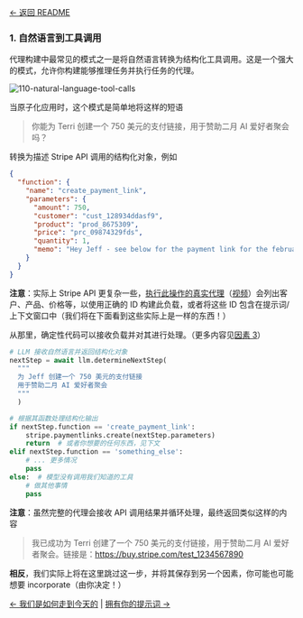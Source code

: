 [← 返回 README](../README_CN.md)

### 1. 自然语言到工具调用

代理构建中最常见的模式之一是将自然语言转换为结构化工具调用。这是一个强大的模式，允许你构建能够推理任务并执行任务的代理。

![110-natural-language-tool-calls](../img/110-natural-language-tool-calls.png)

当原子化应用时，这个模式是简单地将这样的短语

> 你能为 Terri 创建一个 750 美元的支付链接，用于赞助二月 AI 爱好者聚会吗？

转换为描述 Stripe API 调用的结构化对象，例如

```json
{
  "function": {
    "name": "create_payment_link",
    "parameters": {
      "amount": 750,
      "customer": "cust_128934ddasf9",
      "product": "prod_8675309",
      "price": "prc_09874329fds",
      "quantity": 1,
      "memo": "Hey Jeff - see below for the payment link for the february ai tinkerers meetup"
    }
  }
}
```

**注意**：实际上 Stripe API 更复杂一些，[执行此操作的真实代理](https://github.com/dexhorthy/mailcrew)（[视频](https://www.youtube.com/watch?v=f_cKnoPC_Oo)）会列出客户、产品、价格等，以使用正确的 ID 构建此负载，或者将这些 ID 包含在提示词/上下文窗口中（我们将在下面看到这些实际上是一样的东西！）

从那里，确定性代码可以接收负载并对其进行处理。（更多内容见[因素 3](factor-03-own-your-context-window_CN.md)）

```python
# LLM 接收自然语言并返回结构化对象
nextStep = await llm.determineNextStep(
  """
  为 Jeff 创建一个 750 美元的支付链接
  用于赞助二月 AI 爱好者聚会
  """
  )

# 根据其函数处理结构化输出
if nextStep.function == 'create_payment_link':
    stripe.paymentlinks.create(nextStep.parameters)
    return  # 或者你想要的任何东西，见下文
elif nextStep.function == 'something_else':
    # ... 更多情况
    pass
else:  # 模型没有调用我们知道的工具
    # 做其他事情
    pass
```

**注意**：虽然完整的代理会接收 API 调用结果并循环处理，最终返回类似这样的内容

> 我已成功为 Terri 创建了一个 750 美元的支付链接，用于赞助二月 AI 爱好者聚会。链接是：https://buy.stripe.com/test_1234567890

**相反**，我们实际上将在这里跳过这一步，并将其保存到另一个因素，你可能也可能想要 incorporate（由你决定！）

[← 我们是如何走到今天的](brief-history-of-software_CN.md) | [拥有你的提示词 →](factor-02-own-your-prompts_CN.md)